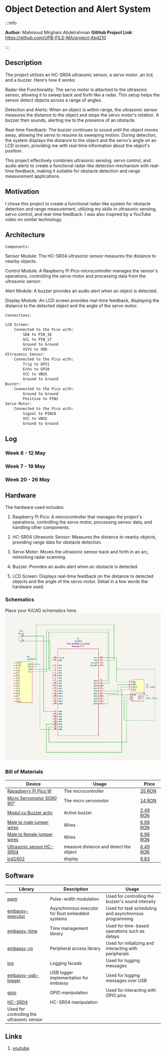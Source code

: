 # Object Detection and Alert System
:::info 

**Author**: Mahmoud Mirghani Abdelrahman
**GitHub Project Link**: https://github.com/UPB-FILS-MA/project-Abd210

:::

## Description

The project utilizes an HC-SR04 ultrasonic sensor, a servo motor ,an lcd, and a buzzer. Here's how it works:

Radar-like Functionality: The servo motor is attached to the ultrasonic sensor, allowing it to sweep back and forth like a radar. This setup helps the sensor detect objects across a range of angles.

Detection and Alerts: When an object is within range, the ultrasonic sensor measures the distance to the object and stops the servo motor's rotation. A buzzer then sounds, alerting me to the presence of an obstacle.

Real-time Feedback: The buzzer continues to sound until the object moves away, allowing the servo to resume its sweeping motion. During detection, the system displays the distance to the object and the servo's angle on an LCD screen, providing me with real-time information about the object's position.

This project effectively combines ultrasonic sensing, servo control, and audio alerts to create a functional radar-like detection mechanism with real-time feedback, making it suitable for obstacle detection and range measurement applications.

## Motivation

I chose this project to create a functional radar-like system for obstacle detection and range measurement, utilizing my skills in ultrasonic sensing, servo control, and real-time feedback. I was also inspired by a YouTube video on similar technology.

## Architecture 
    Components:
Sensor Module: The HC-SR04 ultrasonic sensor measures the distance to nearby objects.

Control Module: 
    A Raspberry Pi Pico microcontroller manages the sensor's operations, controlling the servo motor and processing data from the ultrasonic sensor.

Alert Module:
    A buzzer provides an audio alert when an object is detected.

Display Module:
    An LCD screen provides real-time feedback, displaying the distance to the detected object and the angle of the servo motor.

    Connections:
```
LCD Screen: 
    Connected to the Pico with:
        SDA to PIN_16
        SCL to PIN_17
        Ground to Ground
        VSYS to VDD
Ultrasonic Sensor:
    Connected to the Pico with:
        Trig to GP21
        Echo to GP20
        VCC to VBUS
        Ground to Ground
Buzzer:
    Connected to the Pico with:
        Ground to Ground
        Positive to PIN2
Servo Motor:
    Connected to the Pico with:
        Signal to PIN28
        VCC to VBUS
        Ground to Ground
```
## Log

<!-- write every week your progress here -->

### Week 6 - 12 May

### Week 7 - 19 May

### Week 20 - 26 May

## Hardware
The hardware used includes:

1. Raspberry Pi Pico: A microcontroller that manages the project's operations, controlling the servo motor, processing sensor data, and handling other components.
  
2. HC-SR04 Ultrasonic Sensor: Measures the distance to nearby objects, providing range data for obstacle detection.
  
3. Servo Motor: Moves the ultrasonic sensor back and forth in an arc, mimicking radar scanning.
  
4. Buzzer: Provides an audio alert when an obstacle is detected.
  
5. LCD Screen: Displays real-time feedback on the distance to detected objects and the angle of the servo motor.
Detail in a few words the hardware used.

### Schematics

Place your KiCAD schematics here.
![Kicad schematic](Kicad.png)

### Bill of Materials

| Device | Usage | Price |
|--------|--------|-------|
| [Rapspberry Pi Pico W](https://www.raspberrypi.com/documentation/microcontrollers/raspberry-pi-pico.html) | The microcontroller | [35 RON](https://www.optimusdigital.ro/en/raspberry-pi-boards/12394-raspberry-pi-pico-w.html) |
|[Micro Servomotor SG90 90°](http://www.ee.ic.ac.uk/pcheung/teaching/DE1_EE/stores/sg90_datasheet.pdf)| The micro servomotor | [14 RON](https://www.optimusdigital.ro/ro/motoare-servomotoare/26-micro-servomotor-sg90.html)|
| [Modul cu Buzzer activ](https://components101.com/misc/buzzer-pinout-working-datasheet) | Active buzzer | [2,49 RON](https://www.optimusdigital.ro/ro/audio-buzzere/10-modul-cu-buzzer-activ.html) |
| [Male to male jumper wires](https://media.digikey.com/pdf/Data%20Sheets/Digi-Key%20PDFs/Jumper_Wire_Kits.pdf) | Wires | [6.98 RON](https://www.optimusdigital.ro/ro/fire-fire-mufate/888-set-fire-tata-tata-40p-20-cm.html?search_query=fire+tata+tata&results=80) |
| [Male to female jumper wires](https://media.digikey.com/pdf/Data%20Sheets/Digi-Key%20PDFs/Jumper_Wire_Kits.pdf) | Wires | [6.98 RON](https://www.optimusdigital.ro/ro/fire-fire-mufate/878-set-fire-mama-tata-40p-30-cm.html?search_query=fire+mama+tata&results=37https://www.optimusdigital.ro/ro/fire-fire-mufate/880-fire-colorate-mama-mama-10p-10-cm.html?search_query=fire+mama+mama&results=63) |
| [Ultrasonic sensor HC-SR04](https://pdf1.alldatasheet.com/datasheet-pdf/view/1132204/ETC2/HCSR04.html) | measure distance and detect the object | [6.49 RON](https://www.optimusdigital.ro/ro/senzori-senzori-ultrasonici/9-senzor-ultrasonic-hc-sr04-.html?search_query=ultrasonic+sensor&results=8) |
| [lcd1602](https://www.waveshare.com/datasheet/LCD_en_PDF/LCD1602.pdf) | display | [9.83](https://ardushop.ro/ro/electronica/36-lcd-1602.html?gad_source=1&gclid=CjwKCAjw88yxBhBWEiwA7cm6pdqOViizWqCFbWwp7bppHaDJMWmLusj9m5WZ71mS_5w1ogINvKjYFBoC404QAvD_BwE) |

## Software

| Library | Description | Usage |
|---------|-------------|-------|
|[pwm](https://docs.embassy.dev/embassy-nrf/git/nrf52840/pwm/index.html)|Pulse-width modulation |Used for controlling the buzzer's sound intensity |
|[embassy-executor](https://docs.embassy.dev/embassy-executor/git/std/index.html)|Asynchronous executor for Rust embedded systems| Used for task scheduling and asynchronous programming|
|[embassy-time](https://embassy.dev/book/dev/time_keeping.html)|Time management library  |Used for time-based operations such as delays |
|[embassy-rp](https://docs.embassy.dev/embassy-rp/git/rp2040/index.html)| Peripheral access library |Used for initializing and interacting with peripherals |
|[log](https://docs.embassy.dev/embassy-usb-logger/git/default/index.html)|Logging facade |Used for logging messages |
|[embassy-usb-logger](https://docs.embassy.dev/embassy-usb-logger/git/default/index.html)|USB logger implementation for embassy  |Used for logging messages over USB  |
|[gpio](https://docs.embassy.dev/embassy-stm32/git/stm32c011d6/gpio/index.html)|GPIO manipulation |Used for interacting with GPIO pins |
|[HC-SR04](https://github.com/Benehiko/pico-ultrasonic-rs.git) |HC-SR04 manipulation| 
Used for controlling the ultrasonic sensor|
## Links

1. [youtube](https://youtube.com/shorts/o7DMHJKhpws?si=-lUkMuV3EGYiiGDN)

